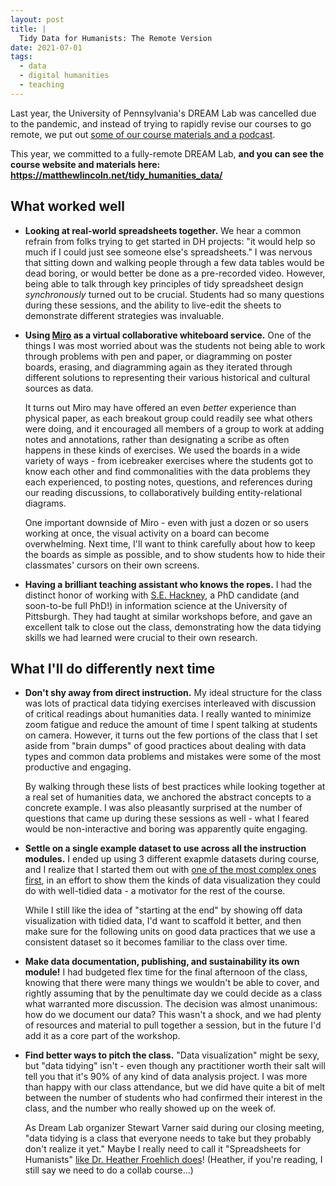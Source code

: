 ```yaml
---
layout: post
title: |
  Tidy Data for Humanists: The Remote Version
date: 2021-07-01
tags:
  - data
  - digital humanities
  - teaching
---
```


Last year, the University of Pennsylvania's DREAM Lab was cancelled due to the pandemic, and instead of trying to rapidly revise our courses to go remote, we put out [some of our course materials and a podcast](/2020/05/26/tidy-data-for-humanities.html).

This year, we committed to a fully-remote DREAM Lab, **and you can see the course website and materials here: <https://matthewlincoln.net/tidy_humanities_data/>**

## What worked well

- **Looking at real-world spreadsheets together.** We hear a common refrain from folks trying to get started in DH projects: "it would help so much if I could just see someone else's spreadsheets." I was nervous that sitting down and walking people through a few data tables would be dead boring, or would better be done as a pre-recorded video. However, being able to talk through  key principles of tidy spreadsheet design *synchronously* turned out to be crucial. Students had so many questions during these sessions, and the ability to live-edit the sheets to demonstrate different strategies was invaluable.

- **Using [Miro](https://miro.com) as a virtual collaborative whiteboard service.** One of the things I was most worried about was the students not being able to work through problems with pen and paper, or diagramming on poster boards, erasing, and diagramming again as they iterated through different solutions to representing their various historical and cultural sources as data.

  It turns out Miro may have offered an even _better_ experience than physical paper, as each breakout group could readily see what others were doing, and it encouraged all members of a group to work at adding notes and annotations, rather than designating a scribe as often happens in these kinds of exercises. We used the boards in a wide variety of ways - from icebreaker exercises where the students got to know each other and find commonalities with the data problems they each experienced, to posting notes, questions, and references during our reading discussions, to collaboratively building entity-relational diagrams.

  One important downside of Miro - even with just a dozen or so users working at once, the visual activity on a board can become overwhelming. Next time, I'll want to think carefully about how to keep the boards as simple as possible, and to show students how to hide their classmates' cursors on their own screens.

- **Having a brilliant teaching assistant who knows the ropes.** I had the distinct honor of working with [S.E. Hackney](https://www.shackismy.name/), a PhD candidate (and soon-to-be full PhD!) in information science at the University of Pittsburgh. They had taught at similar workshops before, and gave an excellent talk to close out the class, demonstrating how the data tidying skills we had learned were crucial to their own research.

## What I'll do differently next time

- **Don't shy away from direct instruction.** My ideal structure for the class was lots of practical data tidying exercises interleaved with discussion of critical readings about humanities data. I really wanted to minimize zoom fatigue and reduce the amount of time I spent talking at students on camera. However, it turns out the few portions of the class that I set aside from "brain dumps" of good practices about dealing with data types and common data problems and mistakes were some of the most productive and engaging.

  By walking through these lists of best practices while looking together at a real set of humanities data, we anchored the abstract concepts to a concrete example. I was also pleasantly surprised at the number of questions that came up during these sessions as well - what I feared would be non-interactive and boring was apparently quite engaging.

- **Settle on a single example dataset to use across all the instruction modules.** I ended up using 3 different exapmle datasets during course, and I realize that I started them out with [one of the most complex ones first](https://hdlab.stanford.edu/palladio/), in an effort to show them the kinds of data visualization they could do with well-tidied data - a motivator for the rest of the course.

  While I still like the idea of "starting at the end" by showing off data visualization with tidied data, I'd want to scaffold it better, and then make sure for the following units on good data practices that we use a consistent dataset so it becomes familiar to the class over time.

- **Make data documentation, publishing, and sustainability its own module!** I had budgeted flex time for the final afternoon of the class, knowing that there were many things we wouldn't be able to cover, and rightly assuming that by the penultimate day we could decide as a class what warranted more discussion. The decision was almost unanimous: how do we document our data? This wasn't a shock, and we had plenty of resources and material to pull together a session, but in the future I'd add it as a core part of the workshop.

- **Find better ways to pitch the class.** "Data visualization" might be sexy, but "data tidying" isn't - even though any practitioner worth their salt will tell you that it's 90% of any kind of data analysis project. I was more than happy with our class attendance, but we did have quite a bit of melt between the number of students who had confirmed their interest in the class, and the number who really showed up on the week of.

  As Dream Lab organizer Stewart Varner said during our closing meeting, "data tidying is a class that everyone needs to take but they probably don't realize it yet." Maybe I really need to call it "Spreadsheets for Humanists" [like Dr. Heather Froehlich does](https://hfroehli.ch/2021/06/17/a-gentle-introduction-to-excel-and-spreadsheets-for-humanities-people/)! (Heather, if you're reading, I still say we need to do a collab course...)